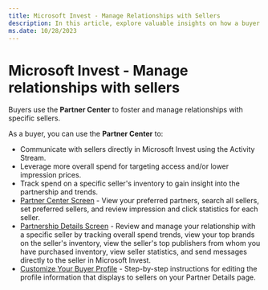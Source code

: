 ```yaml
---
title: Microsoft Invest - Manage Relationships with Sellers
description: In this article, explore valuable insights on how a buyer can use the Partner Center to manage relationships with specific sellers.
ms.date: 10/28/2023
---
```


# Microsoft Invest - Manage relationships with sellers

Buyers use the **Partner Center** to foster and manage relationships with specific sellers.

As a buyer, you can use the **Partner Center** to:

- Communicate with sellers directly in Microsoft Invest using the Activity Stream.
- Leverage more overall spend for targeting access and/or lower impression prices.
- Track spend on a specific seller's inventory to gain insight into the partnership and trends.
- [Partner Center Screen](partner-center-screen-buyer-view.md) - View your preferred partners, search all sellers, set preferred sellers, and review impression and click statistics for each seller.
- [Partnership Details Screen](partnership-details-screen-buyer-view.md) - Review and manage your relationship with a specific seller by tracking overall spend trends, view your top brands on the seller's inventory, view the seller's top publishers from whom you have purchased inventory, view seller statistics, and send messages directly to the seller in Microsoft Invest.
- [Customize Your Buyer Profile](customize-your-buyer-profile.md) - Step-by-step instructions for editing the profile information that displays to sellers on your Partner Details page.
